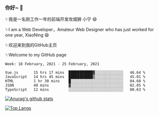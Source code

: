 ### 你好~  👋

✨我是一名刚工作一年的前端开发攻城狮 小宁 😄

✨I am a Web Developer，Amateur Web Designer who has just worked for one year, XiaoNing 😄

✨欢迎来到我的GitHub主页

✨Welcome to my GitHub page
<!--
**7148505/7148505** is a ✨ _special_ ✨ repository because its `README.md` (this file) appears on your GitHub profile.

Here are some ideas to get you started:

- 🔭 I’m currently working on ...
- 🌱 I’m currently learning ...
- 👯 I’m looking to collaborate on ...
- 🤔 I’m looking for help with ...
- 💬 Ask me about ...
- 📫 How to reach me: ...
- 😄 Pronouns: ...
- ⚡ Fun fact: ...
-->

<!--START_SECTION:waka-->
```text
Week: 18 February, 2021 - 25 February, 2021

Vue.js       15 hrs 17 mins  ███████████▓░░░░░░░░░░░░░   46.64 % 
JavaScript   14 hrs 45 mins  ███████████▒░░░░░░░░░░░░░   45.01 % 
HTML         1 hr 30 mins    █░░░░░░░░░░░░░░░░░░░░░░░░   04.60 % 
JSON         40 mins         ▓░░░░░░░░░░░░░░░░░░░░░░░░   02.05 % 
TypeScript   12 mins         ░░░░░░░░░░░░░░░░░░░░░░░░░   00.63 % 
```
<!--END_SECTION:waka-->

[![Anurag's github stats](https://github-readme-stats.vercel.app/api?username=littleCareless)](https://github.com/anuraghazra/github-readme-stats)

[![Top Langs](https://github-readme-stats.vercel.app/api/top-langs/?username=littleCareless&layout=compact)](https://github.com/anuraghazra/github-readme-stats)

